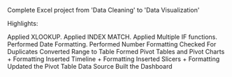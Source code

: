 Complete Excel project from 'Data Cleaning' to 'Data Visualization'

Highlights:

 Applied XLOOKUP.
 Applied INDEX MATCH.
 Applied Multiple IF functions.
 Performed Date Formatting.
 Performed Number Formatting
 Checked For Duplicates
 Converted Range to Table
 Formed Pivot Tables and Pivot Charts + Formatting
 Inserted Timeline + Formatting
 Inserted Slicers + Formatting
 Updated the Pivot Table Data Source
 Built the Dashboard
